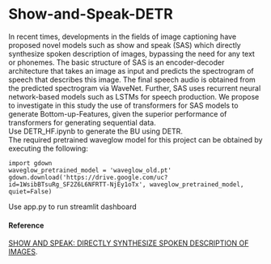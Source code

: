 # Show-and-Speak-DETR
In recent times, developments in the fields of image captioning have proposed novel models such as show and speak (SAS) which directly synthesize spoken description of images, bypassing the need for any text or phonemes. The basic structure of SAS is an encoder-decoder architecture that takes an image as input and predicts the spectrogram of speech that describes this image. The final speech audio is obtained from the predicted spectrogram via WaveNet. Further, SAS uses recurrent neural network-based models such as LSTMs for speech production. We propose to investigate in this study the use of transformers for SAS models to generate Bottom-up-Features, given the superior performance of transformers for generating sequential data.<br />
Use DETR_HF.ipynb to generate the BU using DETR.<br />
The required pretrained waveglow model for this project can be obtained by executing the following: 
```
import gdown
waveglow_pretrained_model = 'waveglow_old.pt'
gdown.download('https://drive.google.com/uc?id=1WsibBTsuRg_SF2Z6L6NFRTT-NjEy1oTx', waveglow_pretrained_model, quiet=False) 
``` 

Use app.py to run streamlit dashboard
#### Reference <br/>
[SHOW AND SPEAK: DIRECTLY SYNTHESIZE SPOKEN DESCRIPTION OF IMAGES](https://arxiv.org/abs/2010.12267).
